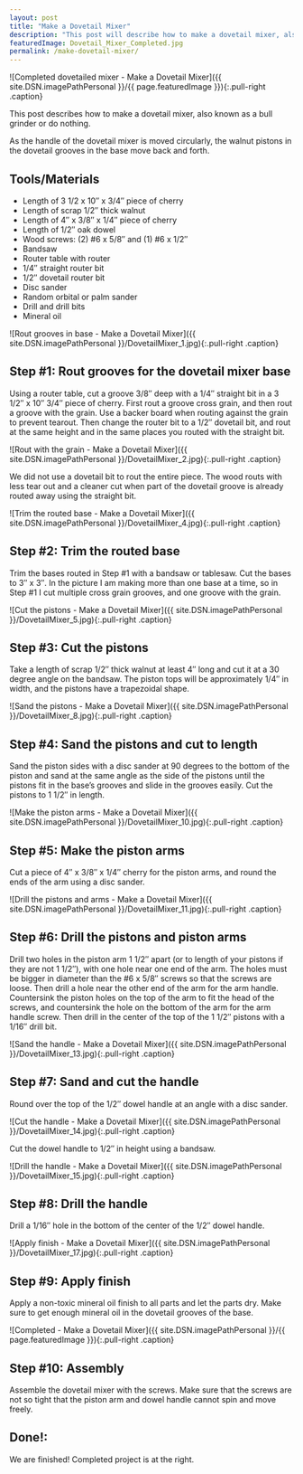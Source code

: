 ```yaml
---
layout: post
title: "Make a Dovetail Mixer"
description: "This post will describe how to make a dovetail mixer, also known as a bull grinder or do nothing."
featuredImage: Dovetail_Mixer_Completed.jpg
permalink: /make-dovetail-mixer/
---
```

![Completed dovetailed mixer - Make a Dovetail Mixer]({{ site.DSN.imagePathPersonal }}/{{ page.featuredImage }}){:.pull-right .caption}

This post describes how to make a dovetail mixer, also known as a
bull grinder or do nothing.

As the handle of the dovetail mixer is moved circularly, the walnut
pistons in the dovetail grooves in the base move back and forth.

Tools/Materials
---------------

-   Length of 3 1/2 x 10″ x 3/4″ piece of cherry
-   Length of scrap 1/2″ thick walnut
-   Length of 4″ x 3/8″ x 1/4″ piece of cherry
-   Length of 1/2″ oak dowel
-   Wood screws: (2) \#6 x 5/8″ and (1) \#6 x 1/2″
-   Bandsaw
-   Router table with router
-   1/4″ straight router bit
-   1/2″ dovetail router bit
-   Disc sander
-   Random orbital or palm sander
-   Drill and drill bits
-   Mineral oil

<div class="pull-reset"></div>

![Rout grooves in base - Make a Dovetail Mixer]({{ site.DSN.imagePathPersonal }}/DovetailMixer_1.jpg){:.pull-right .caption}

Step \#1: Rout grooves for the dovetail mixer base
--------------------------------------------------

Using a router table, cut a groove 3/8″ deep with a 1/4″ straight bit in
a 3 1/2″ x 10″ 3/4″ piece of cherry. First rout a groove cross grain,
and then rout a groove with the grain. Use a backer board when routing
against the grain to prevent tearout. Then change the router bit to a
1/2″ dovetail bit, and rout at the same height and in the same places
you routed with the straight bit.

<div class="pull-reset"></div>

![Rout with the grain - Make a Dovetail Mixer]({{ site.DSN.imagePathPersonal }}/DovetailMixer_2.jpg){:.pull-right .caption}

We did not use a dovetail bit to rout the entire piece. The wood routs
with less tear out and a cleaner cut when part of the dovetail groove is
already routed away using the straight bit.

<div class="pull-reset"></div>

![Trim the routed base - Make a Dovetail Mixer]({{ site.DSN.imagePathPersonal }}/DovetailMixer_4.jpg){:.pull-right .caption}

Step \#2: Trim the routed base
------------------------------

Trim the bases routed in Step \#1 with a bandsaw or tablesaw. Cut the
bases to 3″ x 3″. In the picture I am making more than one base at a
time, so in Step \#1 I cut multiple cross grain grooves, and one groove
with the grain.

<div class="pull-reset"></div>

![Cut the pistons - Make a Dovetail Mixer]({{ site.DSN.imagePathPersonal }}/DovetailMixer_5.jpg){:.pull-right .caption}

Step \#3: Cut the pistons
-------------------------

Take a length of scrap 1/2″ thick walnut at least 4″ long and cut it at
a 30 degree angle on the bandsaw. The piston tops will be approximately
1/4″ in width, and the pistons have a trapezoidal shape.

<div class="pull-reset"></div>

![Sand the pistons - Make a Dovetail Mixer]({{ site.DSN.imagePathPersonal }}/DovetailMixer_8.jpg){:.pull-right .caption}

Step \#4: Sand the pistons and cut to length
--------------------------------------------

Sand the piston sides with a disc sander at 90 degrees to the bottom of
the piston and sand at the same angle as the side of the pistons until
the pistons fit in the base’s grooves and slide in the grooves easily.
Cut the pistons to 1 1/2″ in length.

<div class="pull-reset"></div>

![Make the piston arms - Make a Dovetail Mixer]({{ site.DSN.imagePathPersonal }}/DovetailMixer_10.jpg){:.pull-right .caption}

Step \#5: Make the piston arms
------------------------------

Cut a piece of 4″ x 3/8″ x 1/4″ cherry for the piston arms, and round
the ends of the arm using a disc sander.

<div class="pull-reset"></div>

![Drill the pistons and arms - Make a Dovetail Mixer]({{ site.DSN.imagePathPersonal }}/DovetailMixer_11.jpg){:.pull-right .caption}

Step \#6: Drill the pistons and piston arms
-------------------------------------------

Drill two holes in the piston arm 1 1/2″ apart (or to length of your
pistons if they are not 1 1/2″), with one hole near one end of the arm.
The holes must be bigger in diameter than the \#6 x 5/8″ screws so that
the screws are loose. Then drill a hole near the other end of the arm
for the arm handle. Countersink the piston holes on the top of the arm
to fit the head of the screws, and countersink the hole on the bottom of
the arm for the arm handle screw. Then drill in the center of the top of
the 1 1/2″ pistons with a 1/16″ drill bit.

<div class="pull-reset"></div>

![Sand the handle - Make a Dovetail Mixer]({{ site.DSN.imagePathPersonal }}/DovetailMixer_13.jpg){:.pull-right .caption}

Step \#7: Sand and cut the handle
---------------------------------

Round over the top of the 1/2″ dowel handle at an angle with a disc
sander.

<div class="pull-reset"></div>

![Cut the handle - Make a Dovetail Mixer]({{ site.DSN.imagePathPersonal }}/DovetailMixer_14.jpg){:.pull-right .caption}

Cut the dowel handle to 1/2″ in height using a bandsaw.

<div class="pull-reset"></div>

![Drill the handle - Make a Dovetail Mixer]({{ site.DSN.imagePathPersonal }}/DovetailMixer_15.jpg){:.pull-right .caption}

Step \#8: Drill the handle
--------------------------

Drill a 1/16″ hole in the bottom of the center of the 1/2″ dowel handle.

<div class="pull-reset"></div>

![Apply finish - Make a Dovetail Mixer]({{ site.DSN.imagePathPersonal }}/DovetailMixer_17.jpg){:.pull-right .caption}

Step \#9: Apply finish
----------------------

Apply a non-toxic mineral oil finish to all parts and let the parts dry.
Make sure to get enough mineral oil in the dovetail grooves of the base.

<div class="pull-reset"></div>

![Completed - Make a Dovetail Mixer]({{ site.DSN.imagePathPersonal }}/{{ page.featuredImage }}){:.pull-right .caption}

Step \#10: Assembly
-------------------

Assemble the dovetail mixer with the screws. Make sure that the screws
are not so tight that the piston arm and dowel handle cannot spin and
move freely.

Done!:
------

We are finished! Completed project is at the right.

<div class="pull-reset"></div>
